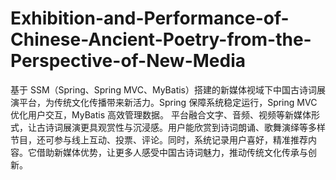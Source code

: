 # Exhibition-and-Performance-of-Chinese-Ancient-Poetry-from-the-Perspective-of-New-Media
基于 SSM（Spring、Spring MVC、MyBatis）搭建的新媒体视域下中国古诗词展演平台，为传统文化传播带来新活力。Spring 保障系统稳定运行，Spring MVC 优化用户交互，MyBatis 高效管理数据。  平台融合文字、音频、视频等新媒体形式，让古诗词展演更具观赏性与沉浸感。用户能欣赏到诗词朗诵、歌舞演绎等多样节目，还可参与线上互动、投票、评论。同时，系统记录用户喜好，精准推荐内容。它借助新媒体优势，让更多人感受中国古诗词魅力，推动传统文化传承与创新。 
